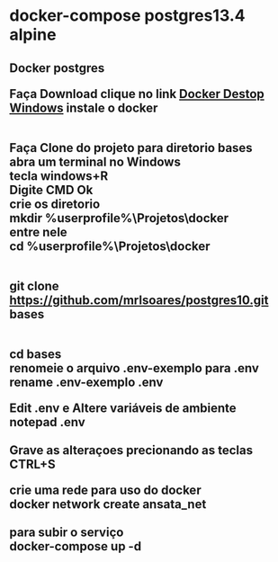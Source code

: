 # docker-compose postgres13.4 alpine
<h2>Docker postgres</h> 
<br/>
<p>
Faça Download clique no link  <a href="https://desktop.docker.com/win/main/amd64/Docker%20Desktop%20Installer.exe">Docker Destop Windows</a>
instale o docker
</p>
<br/>
Faça Clone do projeto para diretorio bases<br/>
abra um terminal no Windows<br/>
tecla windows+R <br/>
Digite CMD  Ok <br/>
crie os diretorio<br/>
mkdir  %userprofile%\Projetos\docker<br/>
entre nele <br/>
cd  %userprofile%\Projetos\docker<br/><br/>

git clone https://github.com/mrlsoares/postgres10.git bases<br/><br/>

cd bases <br/>
renomeie  o arquivo .env-exemplo para .env<br/>
rename .env-exemplo .env<br/>

Edit .env e Altere variáveis de ambiente <br/>
notepad .env <br/><br/>
Grave as alteraçoes precionando as teclas CTRL+S <br/>

crie uma rede para uso do docker<br/>
docker network create ansata_net<br/><br/>
para subir o serviço<br/>
docker-compose up -d

